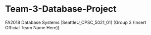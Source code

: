 # Team-3-Database-Project
FA2018 Database Systems [SeattleU_CPSC_5021_01] (Group 3 (Insert Official Team Name Here))
